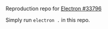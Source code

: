 Reproduction repo for [Electron #33796](https://github.com/electron/electron/issues/33796)

Simply run `electron .` in this repo.
